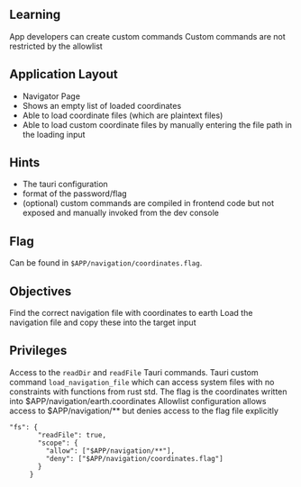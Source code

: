 ## Learning

App developers can create custom commands
Custom commands are not restricted by the allowlist

## Application Layout

- Navigator Page
- Shows an empty list of loaded coordinates
- Able to load coordinate files (which are plaintext files)
- Able to load custom coordinate files by manually entering the file path in the loading input

## Hints

- The tauri configuration
- format of the password/flag
- (optional) custom commands are compiled in frontend code but not exposed and manually invoked from the dev console

## Flag

Can be found in `$APP/navigation/coordinates.flag`.

## Objectives

Find the correct navigation file with coordinates to earth
Load the navigation file and copy these into the target input

## Privileges

Access to the `readDir` and `readFile` Tauri commands.
Tauri custom command `load_navigation_file` which can access system files with no constraints with functions from rust std.
The flag is the coordinates written into $APP/navigation/earth.coordinates
Allowlist configuration allows access to $APP/navigation/\*\* but denies access to the flag file explicitly

```
"fs": {
       "readFile": true,
       "scope": {
         "allow": ["$APP/navigation/**"],
         "deny": ["$APP/navigation/coordinates.flag"]
       }
     }
```
